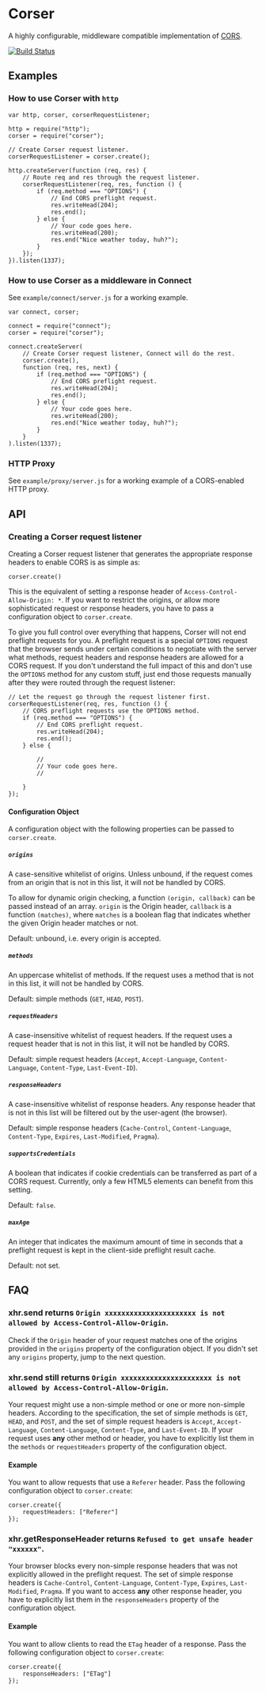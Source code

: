 Corser
=======

A highly configurable, middleware compatible implementation of [CORS](http://www.w3.org/TR/cors/).

[![Build Status](https://secure.travis-ci.org/agrueneberg/Corser.png)](http://travis-ci.org/agrueneberg/Corser)


Examples
--------

### How to use Corser with `http`

    var http, corser, corserRequestListener;

    http = require("http");
    corser = require("corser");

    // Create Corser request listener.
    corserRequestListener = corser.create();

    http.createServer(function (req, res) {
        // Route req and res through the request listener.
        corserRequestListener(req, res, function () {
            if (req.method === "OPTIONS") {
                // End CORS preflight request.
                res.writeHead(204);
                res.end();
            } else {
                // Your code goes here.
                res.writeHead(200);
                res.end("Nice weather today, huh?");
            }
        });
    }).listen(1337);

### How to use Corser as a middleware in Connect

See `example/connect/server.js` for a working example.

    var connect, corser;

    connect = require("connect");
    corser = require("corser");

    connect.createServer(
        // Create Corser request listener, Connect will do the rest.
        corser.create(),
        function (req, res, next) {
            if (req.method === "OPTIONS") {
                // End CORS preflight request.
                res.writeHead(204);
                res.end();
            } else {
                // Your code goes here.
                res.writeHead(200);
                res.end("Nice weather today, huh?");
            }
        }
    ).listen(1337);

### HTTP Proxy

See `example/proxy/server.js` for a working example of a CORS-enabled HTTP proxy.


API
---

### Creating a Corser request listener

Creating a Corser request listener that generates the appropriate response headers to enable CORS is as simple as:

    corser.create()

This is the equivalent of setting a response header of `Access-Control-Allow-Origin: *`. If you want to restrict the origins, or allow more sophisticated request or response headers, you have to pass a configuration object to `corser.create`.

To give you full control over everything that happens, Corser will not end preflight requests for you. A preflight request is a special `OPTIONS` request that the browser sends under certain conditions to negotiate with the server what methods, request headers and response headers are allowed for a CORS request. If you don't understand the full impact of this and don't use the `OPTIONS` method for any custom stuff, just end those requests manually after they were routed through the request listener:

    // Let the request go through the request listener first.
    corserRequestListener(req, res, function () {
        // CORS preflight requests use the OPTIONS method.
        if (req.method === "OPTIONS") {
            // End CORS preflight request.
            res.writeHead(204);
            res.end();
        } else {

            //
            // Your code goes here.
            //

        }
    });


#### Configuration Object

A configuration object with the following properties can be passed to `corser.create`.

##### `origins`

A case-sensitive whitelist of origins. Unless unbound, if the request comes from an origin that is not in this list, it will not be handled by CORS.

To allow for dynamic origin checking, a function `(origin, callback)` can be passed instead of an array. `origin` is the Origin header, `callback` is a function `(matches)`, where `matches` is a boolean flag that indicates whether the given Origin header matches or not.

Default: unbound, i.e. every origin is accepted.

##### `methods`

An uppercase whitelist of methods. If the request uses a method that is not in this list, it will not be handled by CORS.

Default: simple methods (`GET`, `HEAD`, `POST`).

##### `requestHeaders`

A case-insensitive whitelist of request headers. If the request uses a request header that is not in this list, it will not be handled by CORS.

Default: simple request headers (`Accept`, `Accept-Language`, `Content-Language`, `Content-Type`, `Last-Event-ID`).

##### `responseHeaders`

A case-insensitive whitelist of response headers. Any response header that is not in this list will be filtered out by the user-agent (the browser).

Default: simple response headers (`Cache-Control`, `Content-Language`, `Content-Type`, `Expires`, `Last-Modified`, `Pragma`).

##### `supportsCredentials`

A boolean that indicates if cookie credentials can be transferred as part of a CORS request. Currently, only a few HTML5 elements can benefit from this setting.

Default: `false`.

##### `maxAge`

An integer that indicates the maximum amount of time in seconds that a preflight request is kept in the client-side preflight result cache.

Default: not set.


FAQ
---

### xhr.send returns `Origin xxxxxxxxxxxxxxxxxxxxxx is not allowed by Access-Control-Allow-Origin`.

Check if the `Origin` header of your request matches one of the origins provided in the `origins` property of the configuration object. If you didn't set any `origins` property, jump to the next question.


### xhr.send still returns `Origin xxxxxxxxxxxxxxxxxxxxxx is not allowed by Access-Control-Allow-Origin`.

Your request might use a non-simple method or one or more non-simple headers. According to the specification, the set of simple methods is `GET`, `HEAD`, and `POST`, and the set of simple request headers is `Accept`, `Accept-Language`, `Content-Language`, `Content-Type`, and `Last-Event-ID`. If your request uses **any** other method or header, you have to explicitly list them in the `methods` or `requestHeaders` property of the configuration object.

#### Example

You want to allow requests that use a `Referer` header. Pass the following configuration object to `corser.create`:

    corser.create({
        requestHeaders: ["Referer"]
    });


### xhr.getResponseHeader returns `Refused to get unsafe header "xxxxxx"`.

Your browser blocks every non-simple response headers that was not explicitly allowed in the preflight request. The set of simple response headers is `Cache-Control`, `Content-Language`, `Content-Type`, `Expires`, `Last-Modified`, `Pragma`. If you want to access **any** other response header, you have to explicitly list them in the `responseHeaders` property of the configuration object.

#### Example

You want to allow clients to read the `ETag` header of a response. Pass the following configuration object to `corser.create`:

    corser.create({
        responseHeaders: ["ETag"]
    });
